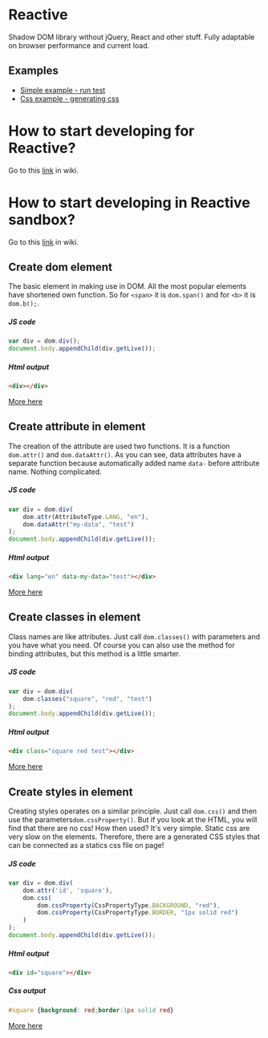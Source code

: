 # Reactive
Shadow DOM library without jQuery, React and other stuff. Fully adaptable on browser performance and current load.

## Examples
 - [Simple example - run test](http://htmlpreview.github.io/?https://github.com/stanislavhacker/Reactive/blob/master/dom/examples/simple/index.html)
 - [Css example - generating css](http://htmlpreview.github.io/?https://github.com/stanislavhacker/Reactive/blob/master/dom/examples/css/index.html)
 
# How to start developing for Reactive?
Go to this [link](https://github.com/stanislavhacker/Reactive/wiki/How-to-start-developing%3F) in wiki.

# How to start developing in Reactive sandbox?
Go to this [link](https://github.com/stanislavhacker/Reactive/wiki/How-to-develop-with-Reactive) in wiki.


## Create dom element
The basic element in making use in DOM. All the most popular elements have shortened own function. So for `<span>` it is `dom.span()` and for `<b>` it is `dom.b();`.

##### JS code

```javascript
var div = dom.div();
document.body.appendChild(div.getLive());
```

##### Html output

```html
<div></div>
```

[More here](https://github.com/stanislavhacker/Reactive/wiki/module:-DOM---basic-dom-element-usage)


## Create attribute in element
The creation of the attribute are used two functions. It is a function `dom.attr()` and `dom.dataAttr()`. As you can see, data attributes have a separate function because automatically added name `data-` before attribute name. Nothing complicated.

##### JS code

```javascript
var div = dom.div(
	dom.attr(AttributeType.LANG, "en"),
	dom.dataAttr("my-data", "test")
);
document.body.appendChild(div.getLive());
```

##### Html output

```html
<div lang="en" data-my-data="test"></div>
```

[More here](https://github.com/stanislavhacker/Reactive/wiki/module:-DOM---basic-dom-element-usage)

## Create classes in element
Class names are like attributes. Just call `dom.classes()` with parameters and you have what you need. Of course you can also use the method for binding attributes, but this method is a little smarter.

##### JS code

```javascript
var div = dom.div(
	dom.classes("square", "red", "test")
);
document.body.appendChild(div.getLive());
```

##### Html output

```html
<div class="square red test"></div>
```

[More here](https://github.com/stanislavhacker/Reactive/wiki/module:-DOM---basic-dom-element-usage)

## Create styles in element
Creating styles operates on a similar principle. Just call `dom.css()` and then use the parameters`dom.cssProperty()`. But if you look at the HTML, you will find that there are no css! How then used? It's very simple. Static css are very slow on the elements. Therefore, there are a generated CSS styles that can be connected as a statics css file on page!

##### JS code

```javascript
var div = dom.div(
	dom.attr('id', 'square'),
	dom.css(
		dom.cssProperty(CssPropertyType.BACKGROUND, "red"),
		dom.cssProperty(CssPropertyType.BORDER, "1px solid red")
	)
);
document.body.appendChild(div.getLive());
```

##### Html output

```html
<div id="square"></div>
```

##### Css output

```css
#square {background: red;border:1px solid red}
```

[More here](https://github.com/stanislavhacker/Reactive/wiki/module:-DOM---basic-dom-element-usage)
